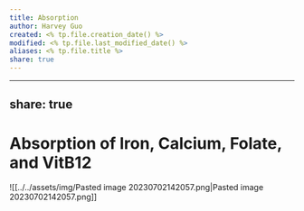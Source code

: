 ```yaml
---
title: Absorption
author: Harvey Guo
created: <% tp.file.creation_date() %>
modified: <% tp.file.last_modified_date() %>
aliases: <% tp.file.title %>
share: true
---
```



---
share: true
---
# Absorption of Iron, Calcium, Folate, and VitB12
![[../../assets/img/Pasted image 20230702142057.png|Pasted image 20230702142057.png]]